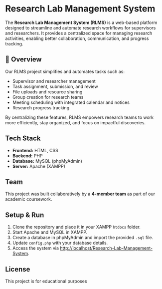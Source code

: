 # Research Lab Management System

The **Research Lab Management System (RLMS)** is a web-based platform designed to streamline and automate research workflows for supervisors and researchers. It provides a centralized space for managing research activities, enabling better collaboration, communication, and progress tracking.


## 🚀 Overview
Our RLMS project simplifies and automates tasks such as:
- Supervisor and researcher management
- Task assignment, submission, and review
- File uploads and resource sharing
- Group creation for research teams
- Meeting scheduling with integrated calendar and notices
- Research progress tracking

By centralizing these features, RLMS empowers research teams to work more efficiently, stay organized, and focus on impactful discoveries.


## Tech Stack
- **Frontend:** HTML, CSS  
- **Backend:** PHP  
- **Database:** MySQL (phpMyAdmin)  
- **Server:** Apache (XAMPP)  

## Team
This project was built collaboratively by a **4-member team** as part of our academic coursework.

## Setup & Run
1. Clone the repository and place it in your XAMPP `htdocs` folder.  
2. Start Apache and MySQL in XAMPP.  
3. Create a database in phpMyAdmin and import the provided `.sql` file.  
4. Update `config.php` with your database details.  
5. Access the system via [http://localhost/Research-Lab-Management-System](http://localhost/Research-Lab-Management-System).

## License
This project is for educational purposes
